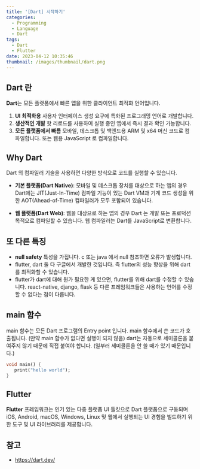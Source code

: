 ```yaml
---
title: '[Dart] 시작하기'
categories:
  - Programming
  - Language
  - Dart
tags:
  - Dart
  - Flutter
date: 2023-04-12 10:35:46
thumbnail: /images/thumbnail/dart.png
---
```


## Dart 란

**Dart**는 모든 플랫폼에서 빠른 앱을 위한 클라이언트 최적화 언어입니다.

1. **UI 최적화용**
   사용자 인터페이스 생성 요구에 특화된 프로그래밍 언어로 개발합니다.
   <br/>
2. **생산적인 개발**
   핫 리로드를 사용하여 실행 중인 앱에서 즉시 결과 확인 가능합니다.
   <br/>
3. **모든 플랫폼에서 빠름**
   모바일, 데스크톱 및 백엔드용 ARM 및 x64 머신 코드로 컴파일합니다. 또는 웹용 JavaScript 로 컴파일합니다.

## Why Dart

Dart 의 컴파일러 기술을 사용하면 다양한 방식으로 코드를 실행할 수 있습니다.

- **기본 플랫폼(Dart Native)**: 모바일 및 데스크톱 장치를 대상으로 하는 앱의 경우 Dart에는 JIT(Just-In-Time) 컴파일 기능이 있는 Dart VM과 기계 코드 생성을 위한 AOT(Ahead-of-Time) 컴파일러가 모두 포함되어 있습니다.

- **웹 플랫폼(Dart Web)**: 웹을 대상으로 하는 앱의 경우 Dart 는 개발 또는 프로덕션 목적으로 컴파일할 수 있습니다. 웹 컴파일러는 Dart를 JavaScript로 변환합니다.

## 또 다른 특징

- **null safety** 특성을 가집니다. c 또는 java 에서 null 참조하면 오류가 발생합니다.
- flutter, dart 둘 다 구글에서 개발한 것입니다. 즉 flutter의 성능 향상을 위해 dart를 최적화할 수 있습니다.
- flutter가 dart에 대해 뭔가 필요한 게 있으면, flutter를 위해 dart를 수정할 수 있습니다. react-native, django, flask 등 다른 프레임워크들은 사용하는 언어를 수정할 수 없다는 점이 다릅니다.

## main 함수

main 함수는 모든 Dart 프로그램의 Entry point 입니다.
main 함수에서 쓴 코드가 호출됩니다. (만약 main 함수가 없다면 실행이 되지 않음)
dart는 자동으로 세미콜론을 붙여주지 않기 때문에 직접 붙여야 합니다. (일부러 세미콜론을 안 쓸 때가 있기 때문입니다.)

```dart
void main() {
   print("hello world");
}
```

## Flutter

**Flutter** 프레임워크는 인기 있는 다중 플랫폼 UI 툴킷으로 Dart 플랫폼으로 구동되며 iOS, Android, macOS, Windows, Linux 및 웹에서 실행되는 UI 경험을 빌드하기 위한 도구 및 UI 라이브러리를 제공합니다.

## 참고

- https://dart.dev/
